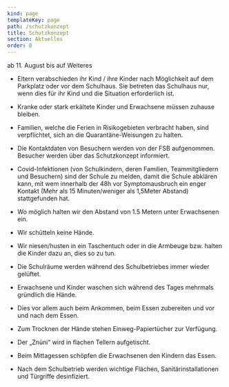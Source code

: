 ```yaml
---
kind: page
templateKey: page
path: /schutzkonzept
title: Schutzkonzept
section: Aktuelles
order: 0
---
```


ab 11. August bis auf Weiteres
 
- Eltern verabschieden ihr Kind / ihre Kinder nach Möglichkeit auf dem Parkplatz oder vor dem
Schulhaus. Sie betreten das Schulhaus nur, wenn dies für ihr Kind und die Situation
erforderlich ist.


- Kranke oder stark erkältete Kinder und Erwachsene müssen zuhause bleiben.

- Familien, welche die Ferien in Risikogebieten verbracht haben, sind verpflichtet, sich an die
Quarantäne-Weisungen zu halten.

- Die Kontaktdaten von Besuchern werden von der FSB aufgenommen. Besucher werden über
das Schutzkonzept informiert.

- Covid-Infektionen (von Schulkindern, deren Familien, Teammitgliedern und Besuchern) sind
der Schule zu melden, damit die Schule abklären kann, mit wem innerhalb der 48h vor
Symptomausbruch ein enger Kontakt (Mehr als 15 Minuten/weniger als 1,5Meter Abstand)
stattgefunden hat.

- Wo möglich halten wir den Abstand von 1.5 Metern unter Erwachsenen ein.
- Wir schütteln keine Hände.

- Wir niesen/husten in ein Taschentuch oder in die Armbeuge bzw. halten die Kinder dazu an,
dies so zu tun.

- Die Schulräume werden während des Schulbetriebes immer wieder gelüftet.
- Erwachsene und Kinder waschen sich während des Tages mehrmals gründlich die Hände.
- Dies vor allem auch beim Ankommen, beim Essen zubereiten und vor und nach dem Essen.
- Zum Trocknen der Hände stehen Einweg-Papiertücher zur Verfügung.
- Der „Znüni“ wird in flachen Tellern aufgetischt.
- Beim Mittagessen schöpfen die Erwachsenen den Kindern das Essen.
- Nach dem Schulbetrieb werden wichtige Flächen, Sanitärinstallationen und Türgriffe
desinfiziert.
